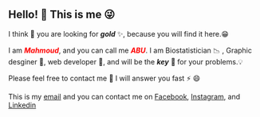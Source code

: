 ## Hello! 👋  This is me 😜

I think 🤔 you are looking for **_gold_** ✨, because you will find it here.😁

I am <span style="color:red">**_Mahmoud_**</span>, and you can call me <span style="color:red">**_ABU_**</span>. I am Biostatistician 📉 , Graphic desginer 🎯, web developer 🚀, and will be the **_key_** 🔑 for your problems.💡

Please feel free to contact me 💬 I will answer you fast ⚡ 😄 

This is my [email](krakla@gmail.com) and you can contact me on 	[Facebook](https://www.facebook.com/mazoum), 	[Instagram](https://www.instagram.com/krakla), and 	[Linkedin](https://www.linkedin.com/in/mazoum)
